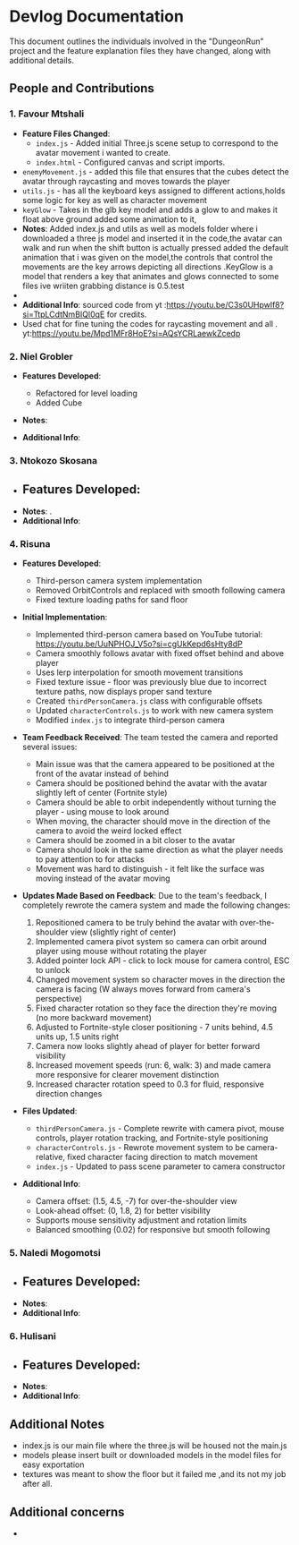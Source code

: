 # Devlog Documentation

This document outlines the individuals involved in the "DungeonRun" project and the feature explanation files they have changed, along with additional details.

## People and Contributions

### 1. Favour Mtshali
- **Feature Files Changed**:
  - `index.js` - Added initial Three.js scene setup to correspond to the avatar movement i wanted to create.
  - `index.html` - Configured canvas and script imports.
- `enemyMovement.js` - added this file that ensures that the cubes detect the avatar through raycasting and moves towards the player
- `utils.js` - has all the keyboard keys assigned to different actions,holds some logic for key as well as character movement
- `keyGlow` - Takes in the glb key model and adds a glow to and makes it float above ground added some animation to it,
- **Notes**: Added index.js and utils as well as models folder where i downloaded a three js model and inserted it in the code,the avatar can walk and run when the shift button is actually pressed added the default animation that i was given on the model,the controls that control the movements are the key arrows depicting all directions .KeyGlow is a model that renders a key that animates and glows connected to some files ive wriiten grabbing distance is 0.5.test
- 
- **Additional Info**: sourced code from yt :https://youtu.be/C3s0UHpwlf8?si=TtpLCdtNmBIQl0qE for credits.
- Used chat for fine tuning the codes for raycasting movement and all . yt:https://youtu.be/Mpd1MFr8HoE?si=AQsYCRLaewkZcedp

### 2. Niel Grobler
- **Features Developed**: 
  - Refactored for level loading
  - Added Cube
  
- **Notes**: 
- **Additional Info**: 

### 3. Ntokozo Skosana
- **Features Developed**:
  - 
- **Notes**: .
- **Additional Info**: 

### 4. Risuna 
- **Features Developed**:
  - Third-person camera system implementation
  - Removed OrbitControls and replaced with smooth following camera
  - Fixed texture loading paths for sand floor
  
- **Initial Implementation**: 
  - Implemented third-person camera based on YouTube tutorial: https://youtu.be/UuNPHOJ_V5o?si=cgUkKepd6sHty8dP
  - Camera smoothly follows avatar with fixed offset behind and above player
  - Uses lerp interpolation for smooth movement transitions
  - Fixed texture issue - floor was previously blue due to incorrect texture paths, now displays proper sand texture
  - Created `thirdPersonCamera.js` class with configurable offsets
  - Updated `characterControls.js` to work with new camera system
  - Modified `index.js` to integrate third-person camera

- **Team Feedback Received**:
  The team tested the camera and reported several issues:
  - Main issue was that the camera appeared to be positioned at the front of the avatar instead of behind
  - Camera should be positioned behind the avatar with the avatar slightly left of center (Fortnite style)
  - Camera should be able to orbit independently without turning the player - using mouse to look around
  - When moving, the character should move in the direction of the camera to avoid the weird locked effect
  - Camera should be zoomed in a bit closer to the avatar
  - Camera should look in the same direction as what the player needs to pay attention to for attacks
  - Movement was hard to distinguish - it felt like the surface was moving instead of the avatar moving

- **Updates Made Based on Feedback**:
  Due to the team's feedback, I completely rewrote the camera system and made the following changes:
  
  1. Repositioned camera to be truly behind the avatar with over-the-shoulder view (slightly right of center)
  2. Implemented camera pivot system so camera can orbit around player using mouse without rotating the player
  3. Added pointer lock API - click to lock mouse for camera control, ESC to unlock
  4. Changed movement system so character moves in the direction the camera is facing (W always moves forward from camera's perspective)
  5. Fixed character rotation so they face the direction they're moving (no more backward movement)
  6. Adjusted to Fortnite-style closer positioning - 7 units behind, 4.5 units up, 1.5 units right
  7. Camera now looks slightly ahead of player for better forward visibility
  8. Increased movement speeds (run: 6, walk: 3) and made camera more responsive for clearer movement distinction
  9. Increased character rotation speed to 0.3 for fluid, responsive direction changes
  
- **Files Updated**:
  - `thirdPersonCamera.js` - Complete rewrite with camera pivot, mouse controls, player rotation tracking, and Fortnite-style positioning
  - `characterControls.js` - Rewrote movement system to be camera-relative, fixed character facing direction to match movement
  - `index.js` - Updated to pass scene parameter to camera constructor
  
- **Additional Info**: 
  - Camera offset: (1.5, 4.5, -7) for over-the-shoulder view
  - Look-ahead offset: (0, 1.8, 2) for better visibility
  - Supports mouse sensitivity adjustment and rotation limits
  - Balanced smoothing (0.02) for responsive but smooth following
  

### 5. Naledi Mogomotsi
- **Features Developed**:
  - 
- **Notes**: 
- **Additional Info**: 

### 6. Hulisani
- **Features Developed**:
  - 
- **Notes**: 
- **Additional Info**: 

## Additional Notes
- index.js is our main file where the three.js will be housed not the main.js
- models please insert built or downloaded models in the model files for easy exportation
- textures was meant to show the floor but it failed me ,and its not my job after all.

## Additional concerns
- 
